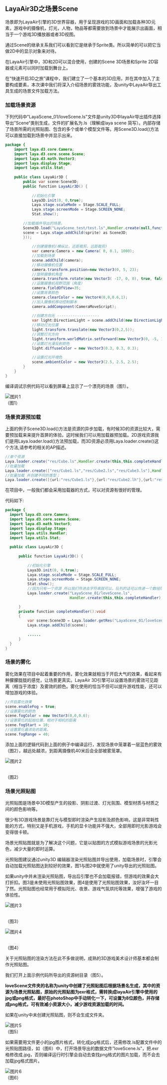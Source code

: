 ## LayaAir3D之场景Scene

场景即为LayaAir引擎的3D世界容器，用于呈现游戏的3D画面和加载各种3D元素，游戏中的摄像机，灯光，人物，物品等都需要放到场景中才能展示出画面，相当于一个游戏3D播放器或者3D视图。

通过Scene的继承关系我们可以看到它是继承于Sprite类。所以简单的可以把它当做2D中的显示对象来对待。

在LayaAir引擎中，3D和2D可以混合使用，创建的Scene 3D场景和Sprite 2D容器或元素可以同时加载到舞台上。

在“快速开启3D之旅”课程中，我们建立了一个基本的3D应用，并在其中加入了主要构成要素，本次课中我们将深入介绍场景的雾效功能，及unity中LayaAir导出工具生成的场景文件加载方法。



### 加载场景资源

下列代码中"LayaScene_01/loveScene.ls"文件是unity3D中layaAir导出插件选择导出”Scene“类别生成，文件的扩展名为.ls（理解成laya scene 简写）。内部存储了场景所需的光照贴图、包含的多个或单个模型文件等。用Scene3D.load()方法可以直接加载到场景中并显示出来。

```java
package {
	import laya.d3.core.Camera;
	import laya.d3.core.scene.Scene;
	import laya.d3.math.Vector3;
	import laya.display.Stage;
	import laya.utils.Stat;
	
	public class LayaAir3D {
		public var scene:Scene3D;
		public function LayaAir3D() {
			
			//初始化引擎
			Laya3D.init(0, 0,true);
			Laya.stage.scaleMode = Stage.SCALE_FULL;
			Laya.stage.screenMode = Stage.SCREEN_NONE;
			Stat.show();
          
        //加载插件导出的场景。
        Scene3D.load("LayaScene_test/test.ls",Handler.create(null,function(sprite:Scene3D):void{
		scene = Laya.stage.addChild(sprite) as Scene3D; 
		}));
          
            //创建摄像机(横纵比，近距裁剪，远距裁剪)
			var camera:Camera = new Camera( 0, 0.1, 1000);
			//加载到场景
			scene.addChild(camera);
			//移动摄像机位置
			camera.transform.position=new Vector3(0, 5, 23);
			//旋转摄像机角度
			camera.transform.rotate(new Vector3( -17, 0, 0), true, false);
			//设置摄像机视野范围（角度）
			camera.fieldOfView=35;
			//设置背景颜色
			camera.clearColor = new Vector4(0,0,0.6,1);			
			//加入摄像机移动控制脚本
			camera.addComponent(CameraMoveScript);
			
			//创建方向光 -------------------
			var light:DirectionLight = scene.addChild(new DirectionLight()) as DirectionLight;
			//移动灯光位置
			light.transform.translate(new Vector3(0,2,5));
			//调整灯光方向
			light.transform.worldMatrix.setForward(new Vector3(0, -5, 1));
			//设置灯光漫反射颜色
			light.diffuseColor = new Vector3(0.3, 0.3, 0.3);
          
          	//设置灯光环境色
			scene.ambientColor = new Vector3(2.5, 2.5, 2.5); 
		}		
	}
}
```

编译调试示例代码可以看到屏幕上显示了一个漂亮的场景（图1）。

![图片1](img/1.png)<br> （图1）



### 场景资源预加载

上面的例子Scene3D.load()方法是资源的异步加载，有时候3D的资源比较大，需要预加载来来提升首屏的体验。这时候我们可以用加载器预加载。2D游戏资源我们是用Laya.loader.load()方法预加载，而3D资源必须用Laya.loader.create()这个方法,请参考的相关的AP描述。

```java
//单个资源
Laya.loader.create("res/Cube.ls",Handler.create(this,this.completeHandler));
//批量加载
Laya.loader.create(["res/Cube1.ls","res/Cube2.ls","res/Cube3.ls"],Handler.create(this,this.completeHandler));
//批量加载 并创建不同的类型；
Laya.loader.create([{url:"res/Cube1.ls"},{url:"res/Cube2.lh"},{url:"res/Cube3.lm"}],Handler.create(this,this.completeHandler));
```
  在项目中，一般我们都会采用加载器的方式，可以对资源有很好的管理。

 代码如下:

  ```java
  package {
  	import laya.d3.core.Camera;
  	import laya.d3.core.scene.Scene;
  	import laya.d3.math.Vector3;
  	import laya.display.Stage;
  	import laya.utils.Handler;
  	import laya.utils.Stat;
  	
  	public class LayaAir3D {
  		
  		public function LayaAir3D() {
  			
  			//初始化引擎
  			Laya3D.init(0, 0,true);
  			Laya.stage.scaleMode = Stage.SCALE_FULL;
  			Laya.stage.screenMode = Stage.SCREEN_NONE;
  			Stat.show();
            //因为只有一个资源 所以我们传进去字符串就可以，队列的话可以传递一个数组队列。
  			Laya.loader.create("LayaScene_01/loveScene.ls",
                               Handler.create(this,this.completeHandler),null,Laya3D.HIERARCHY);

  		}
  		private function completeHandler():void
  		{
  			var scene:Scene3D = Laya.loader.getRes("LayaScene_01/loveScene.ls");
            Laya.stage.addChild(scene);
          
  			......
  		}
  	}
  }
  ```



### 场景的雾化

雾化效果在项目中起着重要的作用，雾化效果就相当于开启大气的效果，看起来有种朦朦胧胧的感觉，让场景更真实。LayaAir 3D引擎可以设置场景的雾效可见距离（相当于浓度）及雾效的颜色。雾化使用的恰当不但可以提升游戏性能，还可以增加游戏的体验。

```java
//开启雾化效果
scene.enableFog = true;
//设置雾化的颜色
scene.fogColor = new Vector3(0,0,0.6);
//设置雾化的起始位置，相对于相机的距离
scene.fogStart = 10;
//设置雾化最浓处的距离。
scene.fogRange = 40;
```

添加上面的逻辑代码到上面的例子中编译运行，发现场景中笼罩着一层蓝色的雾效（图2），越远处越浓，到距离摄像机40米后会全部被雾笼罩。

![图片2](img/2.png)

<br> （图2）



### 场景光照贴图

光照贴图是场景中3D模型产生的投影、阴影过渡、灯光氛围、模型材质与材质之间的颜色影响等。

很少有3D游戏场景是靠灯光与模型即时渲染产生投影及颜色影响，这是非常耗性能的方式，特别又是手机游戏，手机的显卡功能并不强大，全部用即时光影游戏会变得很卡顿。

场景光照贴图就是为了解决这个问题，它是以贴图的方式模拟游戏场景的光影光色，减少大量的即时运算。

光照贴图建议通过unity3D 编辑器渲染光照贴图并导出使用，加载场景时，引擎会自动加载光照贴图达到较好的效果，图1与图2中就使用了unity导出的光照贴图。

如果unity中并未渲染光照贴图，导出后引擎也不会加载报错，但游戏的效果会大打折扣。图3是未使用光照贴图效果，图4是使用了光照贴图效果，汝好汝坏一目了然。光照贴图也经常用于模拟阳光、夜景、游戏气氛烘托等效果，增强了游戏的体验性。

![图片3](img/3.png)

<br> （图3）

![图片4](img/4.png)

<br> （图4）

关于光照贴图的渲染方法在此不多做说明，成熟的3D游戏美术设计师基本都会制作光照贴图。

我们打开上面示例代码所导出的资源树目录（图5）。

**loveScene文件夹的名称为unity中创建了光照贴图后根据场景名生成，其中的资源为场景光照贴图，原始的光照贴图为exr格式，需转换成layaAir引擎中使用的jpg或png格式，最好在photoShop中手动转化一下，可设置为8位颜色，并存储成png格式，可有效减小资源大小，减少游戏资源加载的时间。**

如果在unity中未创建光照贴图，则不会生成文件夹。

![图片5](img/5.png)<br> （图5）



如果需要用文件更小的jpg图片格式，转化成jpg格式后，还需修改.ls配置文件中的光照贴图路径，如（图6）中，打开场景导出的数据文件”loveScene.ls"，把.exr格修改成.jpg，否则编译运行时引擎会自动去查找png格式的图片加载，而不会去加载jpg格式图片。

![图片6](img/6.png)<br> （图6）

